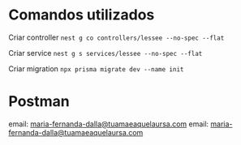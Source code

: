 # Comandos utilizados
Criar controller
`nest g co controllers/lessee --no-spec --flat`

Criar service
`nest g s services/lessee --no-spec --flat`

Criar migration
`npx prisma migrate dev --name init`


# Postman
email: maria-fernanda-dalla@tuamaeaquelaursa.com
email: maria-fernanda-dalla@tuamaeaquelaursa.com